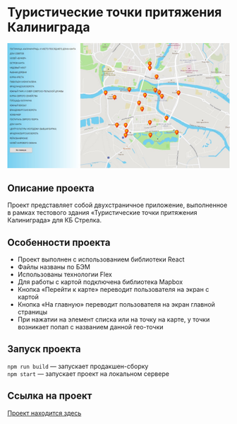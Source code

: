 # Туристические точки притяжения Калиниграда
![Alt-фото проекта](https://github.com/eugened503/kaliningrad-react-mapbox/blob/master/src/images/mapbox_present.jpg?raw=true)
## Описание проекта
Проект представляет собой двухстраничное приложение, выполненное в рамках тестового здания «Туристические точки притяжения Калиниграда» для КБ Стрелка.

## Особенности проекта
+ Проект выполнен с использованием библиотеки React
+ Файлы названы по БЭМ
+ Использованы технологии Flex
+ Для работы с картой подключена библиотека Mapbox
+ Кнопка «Перейти к карте» переводит пользователя на экран с картой
+ Кнопка «На главную» переводит пользователя на экран главной страницы
+ При нажатии на элемент списка или на точку на карте, у точки возникает попап с названием данной гео-точки

## Запуск проекта
`npm run build` — запускает продакшен-сборку    
`npm start` — запускает проект на локальном сервере

## Ссылка на проект
[Проект находится здесь](https://kaliningrad-react-mapbox.vercel.app/)